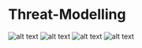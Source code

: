# Threat-Modelling

![alt text](https://github.com/ionutcosminmarcoci/Threat-Modelling/blob/[branch]/Picture1.png?raw=true)
![alt text](https://github.com/ionutcosminmarcoci/Threat-Modelling/blob/[branch]/Picture2.png?raw=true)
![alt text](https://github.com/ionutcosminmarcoci/Threat-Modelling/blob/[branch]/Picture3.png?raw=true)
![alt text](https://github.com/ionutcosminmarcoci/Threat-Modelling/blob/[branch]/Picture4.png?raw=true)
